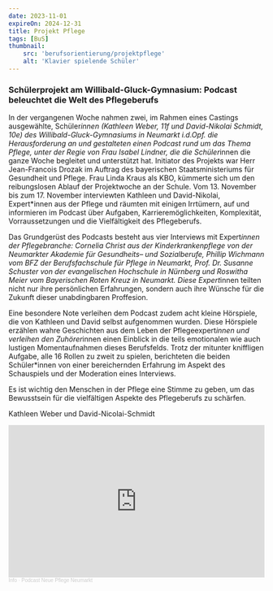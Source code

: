 ```yaml
---
date: 2023-11-01
expireOn: 2024-12-31
title: Projekt Pflege
tags: [BuS]
thumbnail: 
    src: 'berufsorientierung/projektpflege'
    alt: 'Klavier spielende Schüler' 
---
```


### Schülerprojekt am Willibald-Gluck-Gymnasium: Podcast beleuchtet die Welt des Pflegeberufs

In der vergangenen Woche nahmen zwei, im Rahmen eines Castings ausgewählte, Schüler*innen (Kathleen Weber, 11f und David-Nikolai Schmidt, 10e) des Willibald-Gluck-Gymnasiums in Neumarkt i.d.Opf. die Herausforderung an und gestalteten einen Podcast rund um das Thema Pflege, unter der Regie von Frau Isabel Lindner, die die Schüler*innen die ganze Woche begleitet und unterstützt hat. Initiator des Projekts war Herr Jean-Francois Drozak im Auftrag des bayerischen Staatsministeriums für Gesundheit und Pflege. Frau Linda Kraus als KBO, kümmerte sich um den reibungslosen Ablauf der Projektwoche an der Schule. Vom 13. November bis zum 17. November interviewten Kathleen und David-Nikolai, Expert*innen aus der Pflege und räumten mit einigen Irrtümern, auf und informieren im Podcast über Aufgaben, Karrieremöglichkeiten,  Komplexität, Vorraussetzungen und die Vielfältigkeit des Pflegeberufs.

Das Grundgerüst des Podcasts besteht aus vier Interviews mit Expert*innen der Pflegebranche: Cornelia Christ aus der Kinderkrankenpflege von der Neumarkter Akademie für Gesundheits– und Sozialberufe, Phillip Wichmann vom BFZ der Berufsfachschule für Pflege in Neumarkt, Prof. Dr. Susanne Schuster von der evangelischen Hochschule in Nürnberg und Roswitha Meier vom Bayerischen Roten Kreuz in Neumarkt. Diese Expert*innen teilten nicht nur ihre persönlichen Erfahrungen, sondern auch ihre Wünsche für die Zukunft dieser unabdingbaren Proffesion.

Eine besondere Note verleihen dem Podcast zudem acht kleine Hörspiele, die von Kathleen und David selbst aufgenommen wurden. Diese Hörspiele erzählen wahre Geschichten aus dem Leben der Pflegeexpert*innen und verleihen den Zuhörer*innen einen Einblick in die teils emotionalen wie auch lustigen Momentaufnahmen dieses Berufsfelds. Trotz der mitunter kniffligen Aufgabe, alle 16 Rollen zu zweit zu spielen, berichteten die beiden Schüler*innen von einer bereichernden Erfahrung im Aspekt des Schauspiels und der Moderation eines Interviews. 

Es ist wichtig den Menschen in der Pflege eine Stimme zu geben, um das Bewusstsein für die vielfältigen Aspekte des Pflegeberufs zu schärfen.

Kathleen Weber und David-Nicolai-Schmidt

<iframe width='100%' height='300' scrolling='no' frameborder='no' allow='autoplay' src='https://w.soundcloud.com/player/?url=https%3A//api.soundcloud.com/tracks/1681966308&color=%23ff5500&auto_play=false&hide_related=false&show_comments=true&show_user=true&show_reposts=false&show_teaser=true&visual=true'></iframe><div style='font-size: 10px; color: #cccccc;line-break: anywhere;word-break: normal;overflow: hidden;white-space: nowrap;text-overflow: ellipsis; font-family: Interstate,Lucida Grande,Lucida Sans Unicode,Lucida Sans,Garuda,Verdana,Tahoma,sans-serif;font-weight: 100;'><a href='https://soundcloud.com/info-946328072' title='Info' target='_blank' style='color: #cccccc; text-decoration: none;'>Info</a> · <a href='https://soundcloud.com/info-946328072/podcast-neue-pflege-neumarkt' title='Podcast Neue Pflege Neumarkt' target='_blank' style='color: #cccccc; text-decoration: none;'>Podcast Neue Pflege Neumarkt</a></div>